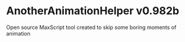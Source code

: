 # AnotherAnimationHelper v0.982b
Open source MaxScript tool created to skip some boring moments of animation
